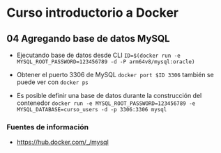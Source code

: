 # Curso introductorio a Docker

## 04 Agregando base de datos MySQL

- Ejecutando base de datos desde CLI
`ID=$(docker run -e MYSQL_ROOT_PASSWORD=123456789 -d -P arm64v8/mysql:oracle)`

- Obtener el puerto 3306 de MySQL
`docker port $ID 3306`
también se puede ver con
`docker ps`

- Es posible definir una base de datos durante la construcción del contenedor
`docker run -e MYSQL_ROOT_PASSWORD=123456789 -e MYSQL_DATABASE=curso_users -d -p 3306:3306 mysql`

### Fuentes de información
- https://hub.docker.com/_/mysql

